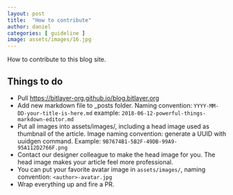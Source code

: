```yaml
---
layout: post
title:  "How to contribute"
author: daniel
categories: [ guideline ]
image: assets/images/16.jpg
---
```

How to contribute to this blog site.

## Things to do

- Pull https://bitlayer-org.github.io/blog.bitlayer.org
- Add new markdown file to _posts folder. Naming convention: `YYYY-MM-DD-your-title-is-here.md` example: `2018-06-12-powerful-things-markdown-editor.md`
- Put all images into assets/images/, including a head image used as thumbnail of the article. Image naming convention: generate a UUID with uuidgen command. Example: `9B7674B1-5B2F-49DB-99A9-95A112D2766F.png`
- Contact our designer colleague to make the head image for you. The head image makes your article feel more professional.
- You can put your favorite avatar image in `assets/images/`, naming convention: `<author>-avatar.jpg`
- Wrap everything up and fire a PR.

